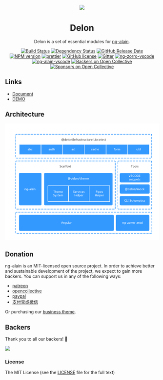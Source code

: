 <p align="center">
  <a href="https://ng-alain.com">
    <img width="100" src="https://ng-alain.com/assets/img/logo-color.svg">
  </a>
</p>

<h1 align="center">
Delon
</h1>

<div align="center">

  Delon is a set of essential modules for [ng-alain](https://ng-alain.com).

  [![Build Status](https://img.shields.io/travis/ng-alain/delon/master.svg?style=flat-square)](https://travis-ci.org/ng-alain/delon)
  [![Dependency Status](https://david-dm.org/ng-alain/ng-alain/status.svg?style=flat-square)](https://david-dm.org/ng-alain/ng-alain)
  [![GitHub Release Date](https://img.shields.io/github/release-date/ng-alain/ng-alain.svg?style=flat-square)](https://github.com/ng-alain/ng-alain/releases)
  [![NPM version](https://img.shields.io/npm/v/ng-alain.svg?style=flat-square)](https://www.npmjs.com/package/ng-alain)
  [![prettier](https://img.shields.io/badge/code_style-prettier-ff69b4.svg?style=flat-square)](https://prettier.io/)
  [![GitHub license](https://img.shields.io/github/license/mashape/apistatus.svg?style=flat-square)](https://github.com/ng-alain/ng-alain/blob/master/LICENSE)
  [![Gitter](https://img.shields.io/gitter/room/ng-alain/ng-alain.svg?style=flat-square)](https://gitter.im/ng-alain/ng-alain)
  [![ng-zorro-vscode](https://img.shields.io/badge/ng--zorro-VSCODE-brightgreen.svg?style=flat-square)](https://marketplace.visualstudio.com/items?itemName=cipchk.ng-zorro-vscode)
  [![ng-alain-vscode](https://img.shields.io/badge/ng--alain-VSCODE-brightgreen.svg?style=flat-square)](https://marketplace.visualstudio.com/items?itemName=cipchk.ng-alain-vscode)
  [![Backers on Open Collective](https://opencollective.com/ng-alain/backers/badge.svg?style=flat-square)](#backers)
  [![Sponsors on Open Collective](https://opencollective.com/ng-alain/sponsors/badge.svg?style=flat-square)](#sponsors)

</div>

## Links

+ [Document](https://ng-alain.com)
+ [DEMO](https://ng-alain.github.io/ng-alain/)

## Architecture

![Architecture](https://raw.githubusercontent.com/ng-alain/delon/master/_screenshot/architecture.png)

## Donation

ng-alain is an MIT-licensed open source project. In order to achieve better and sustainable development of the project, we expect to gain more backers. You can support us in any of the following ways:

- [patreon](https://www.patreon.com/cipchk)
- [opencollective](https://opencollective.com/ng-alain)
- [paypal](https://www.paypal.me/cipchk)
- [支付宝或微信](https://ng-alain.com/assets/donate.png)

Or purchasing our [business theme](https://e.ng-alain.com/).

## Backers

Thank you to all our backers! 🙏

<a href="https://opencollective.com/ng-alain#backers" target="_blank"><img src="https://opencollective.com/ng-alain/backers.svg?width=890"></a>

### License

The MIT License (see the [LICENSE](https://github.com/ng-alain/delon/blob/master/LICENSE) file for the full text)
